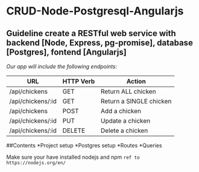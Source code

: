 # CRUD-Node-Postgresql-Angularjs

## Guideline create a RESTful web service with backend [Node, Express, pg-promise], database [Postgres], fontend [Angularjs]

*Our app will include the following endpoints:*

| URL                  | HTTP Verb | Action                 |
|----------------------|-----------|------------------------|
| /api/chickens        | GET       | Return ALL chicken     |
| /api/chickens/:id    | GET 	   | Return a SINGLE chicken|
| /api/chickens        | POST      | Add a chicken          |
| /api/chickens/:id    | PUT       | Update a chicken       |
| /api/chickens/:id    | DELETE    | Delete a chicken       |

##Contents
*Project setup
*Postgres setup
*Routes
*Queries

Make sure your have installed nodejs and npm
`ref to https://nodejs.org/en/`